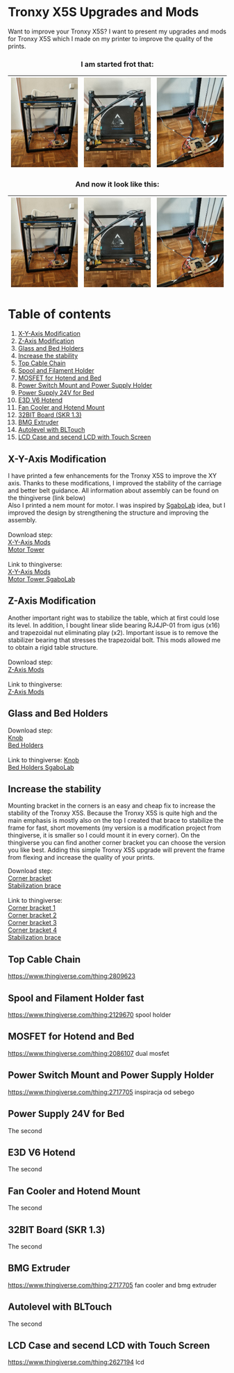 # Tronxy X5S Upgrades and Mods

Want to improve your Tronxy X5S? I want to present my upgrades and mods for Tronxy X5S which 
I made on my printer to improve the quality of the prints.

### <p align="center">I am started frot that:</p>
<img src="https://github.com/matusiakp/Test/blob/master/Photo/ORIGIN_1.jpg" width="270" alt="New"> | <img src="https://github.com/matusiakp/Test/blob/master/Photo/ORIGIN_2.jpg" width="270" alt="New"> |<img src="https://github.com/matusiakp/Test/blob/master/Photo/ORIGIN_3.jpg" width="270" alt="New"> 
--- | --- | ---

### <p align="center">And now it look like this:</p>
<img src="https://github.com/matusiakp/Test/blob/master/Photo/ORIGIN_1.jpg" width="270" alt="New"> | <img src="https://github.com/matusiakp/Test/blob/master/Photo/ORIGIN_2.jpg" width="270" alt="New"> |<img src="https://github.com/matusiakp/Test/blob/master/Photo/ORIGIN_3.jpg" width="270" alt="New"> 
--- | --- | ---

# Table of contents
1. [X-Y-Axis Modification](#head1)
2. [Z-Axis Modification](#head2)
3. [Glass and Bed Holders](#head3)
4. [Increase the stability](#head4)
5. [Top Cable Chain](#head5)
6. [Spool and Filament Holder](#head6)
7. [MOSFET for Hotend and Bed](#head7)
8. [Power Switch Mount and Power Supply Holder](#head8)
9. [Power Supply 24V for Bed](#head9)
10. [E3D V6 Hotend](#head10)
11. [Fan Cooler and Hotend Mount](#head11)
12. [32BIT Board (SKR 1.3)](#head12)
13. [BMG Extruder](#head13)
14. [Autolevel with BLTouch](#head14)
15. [LCD Case and secend LCD with Touch Screen](#head15)



## X-Y-Axis Modification <a name="head1"></a>
I have printed a few enhancements for the Tronxy X5S to improve the XY axis. 
Thanks to these modifications, I improved the stability of the carriage and better belt guidance. 
All information about assembly can be found on the thingiverse (link below) </a> <br>
Also I printed a nem mount for motor. I was inspired by <a href="https://www.thingiverse.com/thing:2717656">SgaboLab</a> idea, 
but I improved the design by strengthening the structure and improving the assembly. <br><br>
Download step:<br>
<a href="???">X-Y-Axis Mods</a><br>
<a href="???">Motor Tower</a><br><br>
Link to thingiverse:<br>
<a href="https://www.thingiverse.com/thing:2815168">X-Y-Axis Mods</a><br>
<a href="https://www.thingiverse.com/thing:2717656">Motor Tower SgaboLab</a><br>
## Z-Axis Modification <a name="head2"></a>
Another important right was to stabilize the table, which at first could lose its level. 
In addition, I bought linear slide bearing RJ4JP-01 from igus (x16) and trapezoidal nut eliminating play (x2).
Important issue is to remove the stabilizer bearing that stresses the trapezoidal bolt.
This mods allowed me to obtain a rigid table structure. <br><br>
Download step:<br>
<a href="???">Z-Axis Mods</a><br><br>
Link to thingiverse:<br>
<a href="https://www.thingiverse.com/thing:3352437">Z-Axis Mods</a><br>

## Glass and Bed Holders <a name="head3"></a>

Download step:<br>
<a href="???">Knob</a><br>
<a href="???">Bed Holders</a><br><br>
Link to thingiverse:
<a href="https://www.thingiverse.com/thing:3216157">Knob</a><br>
<a href="https://www.thingiverse.com/thing:2633636">Bed Holders SgaboLab</a><br>
## Increase the stability <a name="head4"></a>
Mounting bracket in the corners is an easy and cheap fix to increase the stability of the Tronxy X5S. 
Because the Tronxy X5S is quite high and the main emphasis is mostly also on the top
I created that brace to stabilize the frame for fast, short movements (my version is a modification
project from thingiverse, it is smaller so I could mount it in every corner). On the thingiverse you can find 
another corner bracket you can choose the version you like best.
Adding this simple Tronxy X5S upgrade will prevent the frame from flexing and increase the quality of your prints.

Download step:<br>
<a href="???">Corner bracket</a><br>
<a href="???">Stabilization brace</a><br><br>
Link to thingiverse:<br>
<a href="https://www.thingiverse.com/thing:2771055">Corner bracket 1</a><br>
<a href="https://www.thingiverse.com/thing:2878626">Corner bracket 2</a><br>
<a href="https://www.thingiverse.com/thing:2753168">Corner bracket 3</a><br>
<a href="https://www.thingiverse.com/thing:2850306">Corner bracket 4</a><br>
<a href="https://www.thingiverse.com/thing:3117578">Stabilization brace</a><br>

## Top Cable Chain <a name="head5"></a>
https://www.thingiverse.com/thing:2809623

## Spool and Filament Holder <a name="head6"></a>fast
https://www.thingiverse.com/thing:2129670 spool holder

## MOSFET for Hotend and Bed <a name="head7"></a>
https://www.thingiverse.com/thing:2086107 dual mosfet 

## Power Switch Mount and Power Supply Holder <a name="head8"></a>
https://www.thingiverse.com/thing:2717705 inspiracja od sebego

## Power Supply 24V for Bed <a name="head9"></a>
The second 

## E3D V6 Hotend <a name="head10"></a>
The second 

## Fan Cooler and Hotend Mount <a name="head11"></a>
The second 


## 32BIT Board (SKR 1.3) <a name="head12"></a>
The second 


## BMG Extruder <a name="head13"></a>
https://www.thingiverse.com/thing:2717705 fan cooler and bmg extruder


## Autolevel with BLTouch <a name="head14"></a>
The second 


## LCD Case and secend LCD with Touch Screen <a name="head15"></a>
https://www.thingiverse.com/thing:2627194 lcd 



